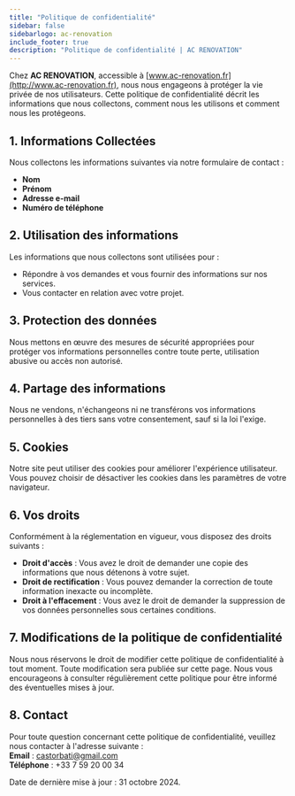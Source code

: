 ```yaml
---
title: "Politique de confidentialité"
sidebar: false
sidebarlogo: ac-renovation
include_footer: true
description: "Politique de confidentialité | AC RENOVATION"
---
```


Chez **AC RENOVATION**, accessible à [www.ac-renovation.fr](http://www.ac-renovation.fr), nous nous engageons à protéger la vie privée de nos utilisateurs. Cette politique de confidentialité décrit les informations que nous collectons, comment nous les utilisons et comment nous les protégeons.

## 1. Informations Collectées

Nous collectons les informations suivantes via notre formulaire de contact :

- **Nom**
- **Prénom**
- **Adresse e-mail**
- **Numéro de téléphone**

## 2. Utilisation des informations

Les informations que nous collectons sont utilisées pour :

- Répondre à vos demandes et vous fournir des informations sur nos services.
- Vous contacter en relation avec votre projet.

## 3. Protection des données

Nous mettons en œuvre des mesures de sécurité appropriées pour protéger vos informations personnelles contre toute perte, utilisation abusive ou accès non autorisé.

## 4. Partage des informations

Nous ne vendons, n'échangeons ni ne transférons vos informations personnelles à des tiers sans votre consentement, sauf si la loi l'exige.

## 5. Cookies

Notre site peut utiliser des cookies pour améliorer l'expérience utilisateur. Vous pouvez choisir de désactiver les cookies dans les paramètres de votre navigateur.

## 6. Vos droits

Conformément à la réglementation en vigueur, vous disposez des droits suivants :

- **Droit d'accès** : Vous avez le droit de demander une copie des informations que nous détenons à votre sujet.
- **Droit de rectification** : Vous pouvez demander la correction de toute information inexacte ou incomplète.
- **Droit à l'effacement** : Vous avez le droit de demander la suppression de vos données personnelles sous certaines conditions.

## 7. Modifications de la politique de confidentialité

Nous nous réservons le droit de modifier cette politique de confidentialité à tout moment. Toute modification sera publiée sur cette page. Nous vous encourageons à consulter régulièrement cette politique pour être informé des éventuelles mises à jour.

## 8. Contact

Pour toute question concernant cette politique de confidentialité, veuillez nous contacter à l'adresse suivante :  
**Email** : [castorbati@gmail.com](mailto:castorbati@gmail.com)  
**Téléphone** : +33 7 59 20 00 34

Date de dernière mise à jour : 31 octobre 2024.
